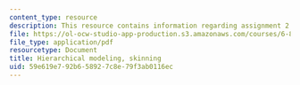 ```yaml
---
content_type: resource
description: This resource contains information regarding assignment 2.
file: https://ol-ocw-studio-app-production.s3.amazonaws.com/courses/6-837-computer-graphics-fall-2012/59e619e792b658927c8e79f3ab0116ec_MIT6_837F12_assn2.pdf
file_type: application/pdf
resourcetype: Document
title: Hierarchical modeling, skinning
uid: 59e619e7-92b6-5892-7c8e-79f3ab0116ec
---
```

